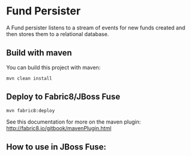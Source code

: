 # Fund Persister

A Fund persister listens to a stream of events for new funds created and then stores them to a relational database.

## Build with maven

You can build this project with maven:
    
    mvn clean install
    
## Deploy to Fabric8/JBoss Fuse
    
    mvn fabric8:deploy
    
See this documentation for more on the maven plugin: http://fabric8.io/gitbook/mavenPlugin.html


## How to use in JBoss Fuse: